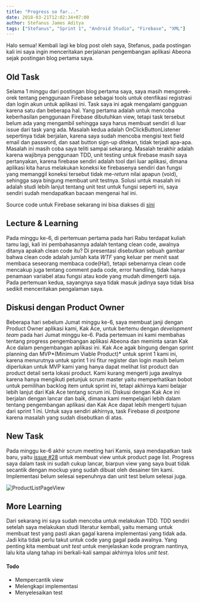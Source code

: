 ```yaml
---
title: "Progress so far..."
date: 2018-03-21T12:02:34+07:00
author: Stefanus James Aditya
tags: ["Stefanus", "Sprint 1", "Android Studio", "Firebase", "XML"]
---
```


Halo semua! Kembali lagi ke blog post oleh saya, Stefanus, pada postingan kali ini saya ingin menceritakan perjalanan pengembangan aplikasi Abeona sejak postingan blog pertama saya.

## Old Task

Selama 1 minggu dari postingan blog pertama saya, saya masih mengorek-orek tentang penggunaan Firebase sebagai tools untuk otenfikasi registrasi dan login akun untuk aplikasi ini. Task saya ini agak mengalami gangguan karena satu dan beberapa hal. Yang pertama adalah untuk mencoba keberhasilan penggunaan Firebase dibutuhkan view, tetapi task tersebut belum ada yang mengambil sehingga saya harus membuat sendiri di luar issue dari task yang ada. Masalah kedua adalah OnClickButtonListener sepertinya tidak berjalan, karena saya sudah mencoba mengisi text field email dan password, dan saat button sign-up ditekan, tidak terjadi apa-apa. Masalah ini masih coba saya teliti sampai sekarang. Masalah terakhir adalah karena wajibnya penggunaan TDD, unit testing untuk firebase masih saya pertanyakan, karena firebase sendiri adalah tool dari luar aplikasi, dimana aplikasi kita harus melakukan koneksi ke firebasenya sendiri dan fungsi yang memanggil koneksi tersebut tidak me-*return* nilai apapun (void), sehingga saya bingung membuat unit testnya. Solusi untuk masalah ini adalah studi lebih lanjut tentang unit test untuk fungsi seperti ini, saya sendiri sudah mendapatkan bacaan mengenai hal ini.

Source code untuk Firebase sekarang ini bisa diakses di [sini](https://gitlab.com/PPL2018csui/Kelas-D/PPL2018-D2/tree/us01_register/android/app/src/main/java/ga/abeona/abeona)

## Lecture & Learning

Pada minggu ke-6, di pertemuan pertama pada hari Rabu terdapat kuliah tamu lagi, kali ini pembahasannya adalah tentang clean code, awalnya ditanya apakah clean code itu? Di presentasi disebutkan sebuah gambar bahwa clean code adalah jumlah kata *WTF* yang keluar per menit saat membaca seseorang membaca code(Ha!), tetapi sebenarnya clean code mencakup juga tentang comment pada code, error handling, tidak hanya penamaan variabel atau fungsi atau kode yang mudah dimengerti saja. Pada pertemuan kedua, sayangnya saya tidak masuk jadinya saya tidak bisa sedikit menceritakan pengalaman saya.

## Diskusi dengan Product Owner

Beberapa hari sebelum Jumat minggu ke-6, saya membuat janji dengan Product Owner aplikasi kami, Kak Ace, untuk bertemu dengan *development team* pada hari Jumat minggu ke-6. Pada pertemuan ini kami membahas tentang progress pengembangan aplikasi Abeona dan meminta saran Kak Ace dalam pengembangan aplikasi ini. Kak Ace agak bingung dengan sprint planning dan MVP*(Minimum Viable Product)* untuk sprint 1 kami ini, karena menurutnya untuk sprint 1 ini fitur register dan login masih belum diperlukan untuk MVP kami yang hanya dapat melihat list product dan product detail serta lokasi product. Kami kurang mengerti juga awalnya karena hanya mengikuti petunjuk scrum master yaitu memperhatikan bobot untuk pemilihan backlog item untuk sprint ini, tetapi akhirnya kami belajar lebih lanjut dari Kak Ace tentang scrum ini. Diskusi dengan Kak Ace ini berjalan dengan lancar dan baik, dimana kami mempelajari lebih dalam tentang pengembangan aplikasi dan Kak Ace dapat lebih mengerti tujuan dari sprint 1 ini. Untuk saya sendiri akhirnya, task Firebase di *postpone* karena masalah yang sudah disebutkan di atas.

## New Task

Pada minggu ke-6 akhir scrum meeting hari Kamis, saya mendapatkan task baru, yaitu [issue #28](https://gitlab.com/PPL2018csui/Kelas-D/PPL2018-D2/issues/28) untuk membuat view untuk product page list. Progress saya dalam task ini sudah cukup lancar, biarpun view yang saya buat tidak secantik dengan mockup yang sudah dibuat oleh desainer tim kami. Implementasi belum selesai sepenuhnya dan unit test belum selesai juga.

![ProductListPageView](/img/ProdListPage.JPG)

## More Learning

Dari sekarang ini saya sudah mencoba untuk melakukan TDD.
TDD sendiri setelah saya melakukan studi literatur kembali, yaitu memang untuk membuat test yang pasti akan gagal karena implementasi yang tidak ada. Jadi kita tidak perlu takut untuk code yang gagal pada awalnya. Yang penting kita membuat *unit test* untuk menjelaskan kode program nantinya, lalu kita ulang tahap ini berkali-kali sampai akhirnya lolos *unit test*.

#### Todo
- Mempercantik view
- Melengkapi implementasi
- Menyelesaikan test